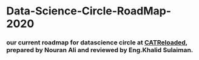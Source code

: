 # Data-Science-Circle-RoadMap-2020

### our current roadmap for datascience circle at [CATReloaded](https://github.com/CATReloaded), prepared by Nouran Ali and reviewed by Eng.Khalid Sulaiman.
